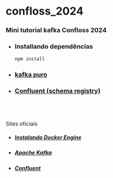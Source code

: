 # confloss_2024

### Mini tutorial kafka Confloss 2024

- ### Installando dependências
  ```bash
  npm install
  ```
- ### [kafka puro](./simple/README.md)
- ### [Confluent (schema registry)](./confluent/README.md)

<br/>
<br/>
<br/>
Sites oficiais

* ##### [Instalando Docker Engine](https://docs.docker.com/engine/install/)
* ##### [Apache Kafka](https://kafka.apache.org/)
* ##### [Confluent](https://www.confluent.io/)
